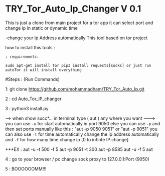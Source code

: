 # TRY_Tor_Auto_Ip_Changer V 0.1
This is just a clone from main project for a tor app it can select port and change ip in static or dynamic time 

-change your Ip Address automatically This tool based on tor project

how to install this tools :

    : requirements:

    sudo apt-get install tor pip3 install requests[socks] or just run autoTor it will install everything

#Steps : (Run Commands)    

1: git clone https://github.com/mohammadham/TRY_Tor_Auto_Ip.git

2 : cd Auto_Tor_IP_changer

3 : python3 install.py

--> when show succ*...  in terminal type ( aut ) any where you want
---> you can use `-u` for start automatically in port 9050 else you can use `-p` and then set ports manually like this : "aut -p 9050 9051" or "aut -p 9051" 
    you can also use `-t` for time automatically change the ip address automatically and    `-f` for how many time change ip [0 to infinte IP change] 

***EX :
     aut -u -t 500 -f 5
     aut -p 9051 -t 300
     aut -p 8585
     aut -u -f 5
     aut

4 : go to your browser / pc change sock proxy to 127.0.0.1:Port (9050)

5 : BOOOOOOMM!!!
